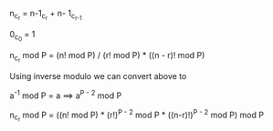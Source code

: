 n<sub>c<sub>r</sub></sub> = n-1<sub>c<sub>r</sub></sub> + n- 1<sub>c<sub>r-1</sub></sub>

0<sub>c<sub>0</sub></sub> = 1

n<sub>c<sub>r</sub></sub> mod P = (n! mod P) / (r! mod P) * ((n - r)! mod P)

Using inverse modulo we can convert above to 

a<sup>-1</sup> mod P = a ==> a<sup>P - 2</sup> mod P

n<sub>c<sub>r</sub></sub> mod P = ((n! mod P) * (r!)<sup>P - 2</sup> mod P * ((n-r)!)<sup>P - 2</sup> mod P) mod P